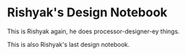 # Rishyak's Design Notebook
This is Rishyak again, he does processor-designer-ey things.

This is also Rishyak's last design notebook.
